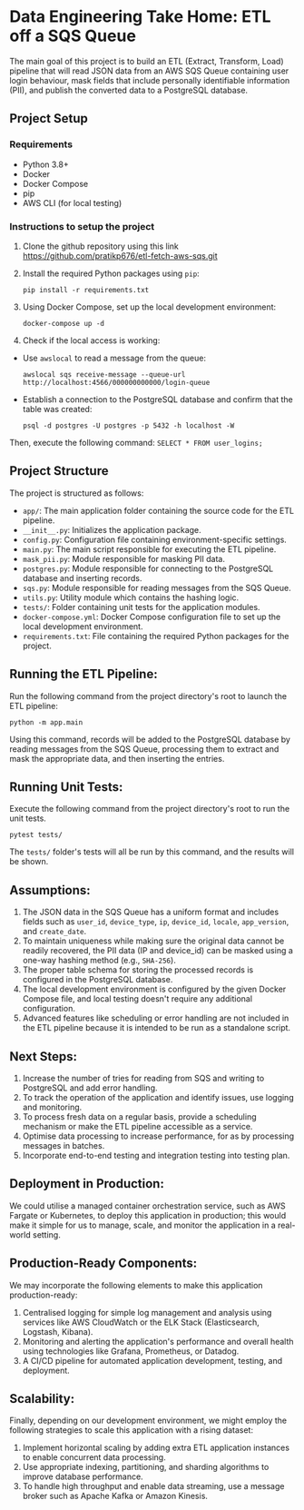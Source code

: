 # Data Engineering Take Home: ETL off a SQS Queue

The main goal of this project is to build an ETL (Extract, Transform, Load) pipeline that will read JSON data from an AWS SQS Queue containing user login behaviour, mask fields that include personally identifiable information (PII), and publish the converted data to a PostgreSQL database.


## Project Setup

### Requirements

- Python 3.8+
- Docker
- Docker Compose
- pip
- AWS CLI (for local testing)


### Instructions to setup the project

1. Clone the github repository using this link
    https://github.com/pratikp676/etl-fetch-aws-sqs.git

2. Install the required Python packages using `pip`:
    ```
    pip install -r requirements.txt
    ```

3. Using Docker Compose, set up the local development environment: 
    ```
    docker-compose up -d
    ```

4. Check if the local access is working:

-   Use `awslocal` to read a message from the queue:
    ```
    awslocal sqs receive-message --queue-url http://localhost:4566/000000000000/login-queue
    ```

- Establish a connection to the PostgreSQL database and confirm that the table was created:
    ```
    psql -d postgres -U postgres -p 5432 -h localhost -W
    ```

Then, execute the following command:
    ```
    SELECT * FROM user_logins;
    ```


## Project Structure

The project is structured as follows:

- `app/`: The main application folder containing the source code for the ETL pipeline.
- `__init__.py`: Initializes the application package.
- `config.py`: Configuration file containing environment-specific settings.
- `main.py`: The main script responsible for executing the ETL pipeline.
- `mask_pii.py`: Module responsible for masking PII data.
- `postgres.py`: Module responsible for connecting to the PostgreSQL database and inserting records.
- `sqs.py`: Module responsible for reading messages from the SQS Queue.
- `utils.py`: Utility module which contains the hashing logic.
- `tests/`: Folder containing unit tests for the application modules.
- `docker-compose.yml`: Docker Compose configuration file to set up the local development environment.
- `requirements.txt`: File containing the required Python packages for the project.


## Running the ETL Pipeline: 

Run the following command from the project directory's root to launch the ETL pipeline:
```
python -m app.main
```
Using this command, records will be added to the PostgreSQL database by reading messages from the SQS Queue, processing them to extract and mask the appropriate data, and then inserting the entries.


## Running Unit Tests:

Execute the following command from the project directory's root to run the unit tests.
```
pytest tests/
```
The `tests/` folder's tests will all be run by this command, and the results will be shown.


## Assumptions: 

1. The JSON data in the SQS Queue has a uniform format and includes fields such as `user_id`, `device_type`, `ip`, `device_id`, `locale`, `app_version`, and `create_date`.
2. To maintain uniqueness while making sure the original data cannot be readily recovered, the PII data (IP and device_id) can be masked using a one-way hashing method (e.g., `SHA-256`).
3. The proper table schema for storing the processed records is configured in the PostgreSQL database.
4. The local development environment is configured by the given Docker Compose file, and local testing doesn't require any additional configuration.
5. Advanced features like scheduling or error handling are not included in the ETL pipeline because it is intended to be run as a standalone script.


## Next Steps: 

1. Increase the number of tries for reading from SQS and writing to PostgreSQL and add error handling.
2. To track the operation of the application and identify issues, use logging and monitoring.
3. To process fresh data on a regular basis, provide a scheduling mechanism or make the ETL pipeline accessible as a service.
4. Optimise data processing to increase performance, for as by processing messages in batches.
5. Incorporate end-to-end testing and integration testing into testing plan.


## Deployment in Production: 

We could utilise a managed container orchestration service, such as AWS Fargate or Kubernetes, to deploy this application in production; this would make it simple for us to manage, scale, and monitor the application in a real-world setting.


## Production-Ready Components:

We may incorporate the following elements to make this application production-ready:

1. Centralised logging for simple log management and analysis using services like AWS CloudWatch or the ELK Stack (Elasticsearch, Logstash, Kibana).
2. Monitoring and alerting the application's performance and overall health using technologies like Grafana, Prometheus, or Datadog.
3. A CI/CD pipeline for automated application development, testing, and deployment.


## Scalability:

Finally, depending on our development environment, we might employ the following strategies to scale this application with a rising dataset:

1. Implement horizontal scaling by adding extra ETL application instances to enable concurrent data processing.
2. Use appropriate indexing, partitioning, and sharding algorithms to improve database performance.
3. To handle high throughput and enable data streaming, use a message broker such as Apache Kafka or Amazon Kinesis.